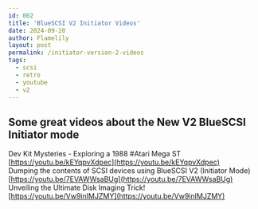 ```yaml
---
id: 002
title: 'BlueSCSI V2 Initiator Videos'
date: 2024-09-20
author: Flamelily
layout: post
permalink: /initiator-version-2-videos
tags:
  - scsi
  - retro
  - youtube
  - v2
---
```

## Some great videos about the New V2 BlueSCSI Initiator mode

Dev Kit Mysteries - Exploring a 1988 #Atari Mega ST<br>
[https://youtu.be/kEYqpvXdpec](https://youtu.be/kEYqpvXdpec)<br>
Dumping the contents of SCSI devices using BlueSCSI V2 (Initiator Mode)<br>
[https://youtu.be/7EVAWWsaBUg](https://youtu.be/7EVAWWsaBUg)<br>
Unveiling the Ultimate Disk Imaging Trick!<br>
[https://youtu.be/Vw9inIMJZMY](https://youtu.be/Vw9inIMJZMY)